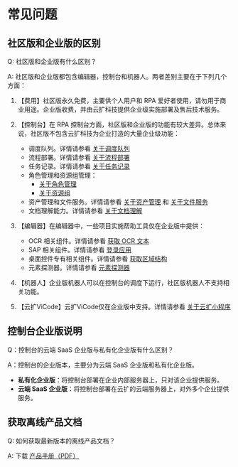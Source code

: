 # 常见问题

## 社区版和企业版的区别

Q: 社区版和企业版有什么区别？

A: 社区版和企业版都包含编辑器，控制台和机器人。两者差别主要在于下列几个方面：

1. 【费用】社区版永久免费，主要供个人用户和 RPA 爱好者使用，请勿用于商业用途。企业版收费，并由云扩科技提供企业级实施部署及售后技术服务。

2. 【控制台】在 RPA 控制台方面，社区版和企业版的功能有较大差异。总体来说，社区版不包含云扩科技为企业打造的大量企业级功能：
    - 调度队列。详情请参看 [关于调度队列](./Console/queue/aboutqueue.md)
    - 流程部署。详情请参看 [关于流程部署](./Console/workflow/aboutworkflow.md)
    - 任务记录。详情请参看 [关于任务记录](./Console/job/aboutJob.md)
    - 角色管理和资源组管理：
        - [关于角色管理](./Console/v3.0.x/management/roles/aboutRoles.md)
        - [关于资源组](./Console/v3.0.x/management/groups/aboutGroups.md)
    - 资产管理和文件服务。详情请参看 [关于资产管理](./Console/datacentor/asset/AboutAsset.md) 和 [关于文件服务](./Console/datacentor/fileservice/Aboutfileservice.md)
    - 文档理解能力。详情请参看 [关于文档理解](./Console/docreader/aboutDocreader.md)
3. 【编辑器】在编辑器中，一些项目实施帮助工具仅在企业版中提供：
    - OCR 相关组件。详情请参看 [获取 OCR 文本](Activities/UIAutomation/OCR/GetOCRText.md)
    - SAP 相关组件。详情请参看 [登录应用](Activities/UIAutomation/SAP/SAP_Login.md)
    - 桌面控件专有相关组件。详情请参看 [获取区域结构](Activities/UIAutomation/DesktopOnly/GetJsonStructure.md)
    - 元素探测器。详情请参看 [元素探测器](Activities/Appendix/UiDetector.md)
4. 【机器人】企业版机器人可以在控制台的调度下运行，社区版机器人不支持相关功能。
5. 【云扩ViCode】云扩ViCode仅在企业版中支持。详情请参看 [关于云扩小程序](./Apps/README.md)

## 控制台企业版说明

Q：控制台的云端 SaaS 企业版与私有化企业版有什么区别？

A：控制台的企业版本，主要分为云端 SaaS 企业版和私有化企业版。

- **私有化企业版**：将控制台部署在企业内部服务器上，只对该企业提供服务。
- **云端 SaaS 企业版**：将控制台部署在云扩的云端服务器上，对外多个企业提供服务。

## 获取离线产品文档

Q: 如何获取最新版本的离线产品文档？

A: 下载 [产品手册（PDF）](https://academy.encoo.com/pdf/Product_Induction_ZH-CN.pdf)
